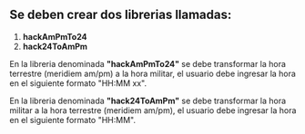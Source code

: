 Se deben crear dos librerias llamadas: 
--------------------------------------
1. **hackAmPmTo24**
2. **hack24ToAmPm**

En la libreria denominada **"hackAmPmTo24"** se debe transformar la hora terrestre (meridiem am/pm) a la hora militar, el usuario debe ingresar la hora en el siguiente formato "HH:MM xx".

En la libreria denominada **"hack24ToAmPm"** se debe transformar la hora militar a la hora terrestre (meridiem am/pm), el usuario debe ingresar la hora en el siguiente formato "HH:MM".